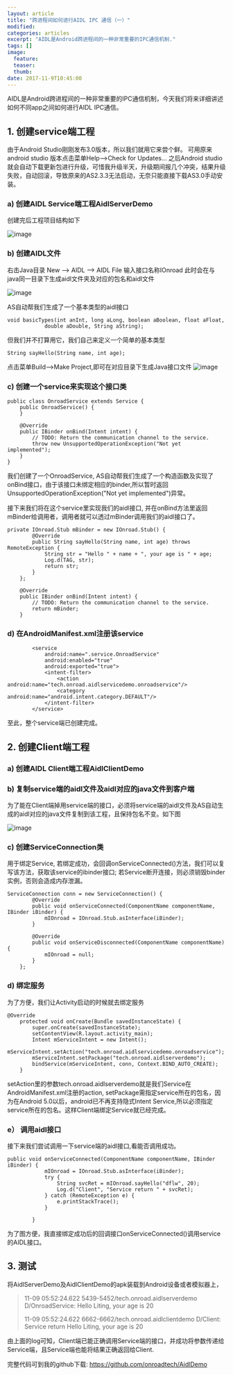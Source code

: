 ```yaml
---
layout: article
title: "跨进程间如何进行AIDL IPC 通信（一）"
modified:
categories: articles
excerpt: "AIDL是Android跨进程间的一种非常重要的IPC通信机制."
tags: []
image:
  feature:
  teaser:
  thumb:
date: 2017-11-9T10:45:00
---
```




AIDL是Android跨进程间的一种非常重要的IPC通信机制，今天我们将来详细讲述如何不同app之间如何进行AIDL IPC通信。

## 1. 创建service端工程

由于Android Studio刚刚发布3.0版本，所以我们就用它来尝个鲜。
可用原来android studio 版本点击菜单Help-->Check for Updates... 之后Android studio就会自动下载更新包进行升级，可惜我升级半天，升级期间报几个冲突，结果升级失败，自动回滚，导致原来的AS2.3.3无法启动，无奈只能直接下载AS3.0手动安装。

### a) 创建AIDL Service端工程AidlServerDemo

创建完后工程项目结构如下

![image](http://www.onroad.tech/images/2017110901.PNG)

### b) 创建AIDL文件

右击Java目录 New --> AIDL --> AIDL File
输入接口名称IOnroad
此时会在与java同一目录下生成aidl文件夹及对应的包名和aidl文件

![image](http://www.onroad.tech/images/2017110902.PNG)

AS自动帮我们生成了一个基本类型的aidl接口

```
void basicTypes(int anInt, long aLong, boolean aBoolean, float aFloat,
            double aDouble, String aString);
```

但我们并不打算用它，我们自己来定义一个简单的基本类型

```
String sayHello(String name, int age);
```

点击菜单Build-->Make Project,即可在对应目录下生成Java接口文件
![image](http://www.onroad.tech/images/2017110903.PNG)

### c) 创建一个service来实现这个接口类

```
public class OnroadService extends Service {
    public OnroadService() {
    }

    @Override
    public IBinder onBind(Intent intent) {
        // TODO: Return the communication channel to the service.
        throw new UnsupportedOperationException("Not yet implemented");
    }
}
```

我们创建了一个OnroadService, AS自动帮我们生成了一个构造函数及实现了onBind接口，由于该接口未绑定相应的binder,所以暂时返回UnsupportedOperationException("Not yet implemented")异常。

接下来我们将在这个service里实现我们的aidl接口, 并在onBind方法里返回mBinder给调用者，调用者就可以透过mBinder调用我们的aidl接口了。

```
private IOnroad.Stub mBinder = new IOnroad.Stub() {
        @Override
        public String sayHello(String name, int age) throws RemoteException {
            String str = "Hello " + name + ", your age is " + age;
            Log.d(TAG, str);
            return str;
        }
    };

    @Override
    public IBinder onBind(Intent intent) {
        // TODO: Return the communication channel to the service.
        return mBinder;
    }
```

### d) 在AndroidManifest.xml注册该service

```
        <service
            android:name=".service.OnroadService"
            android:enabled="true"
            android:exported="true">
            <intent-filter>
                <action android:name="tech.onroad.aidlservicedemo.onroadservice"/>
                <category android:name="android.intent.category.DEFAULT"/>
            </intent-filter>
        </service>
```

至此，整个service端已创建完成。

## 2. 创建Client端工程

### a) 创建AIDL Client端工程AidlClientDemo

### b) 复制service端的aidl文件及aidl对应的java文件到客户端 

为了能在Client端掉用service端的接口，必须将service端的aidl文件及AS自动生成的aidl对应的java文件复制到该工程，且保持包名不变。如下图

![image](http://www.onroad.tech/images/2017110904.PNG)

### c) 创建ServiceConnection类

用于绑定Service, 若绑定成功，会回调onServiceConnected()方法，我们可以复写该方法，获取该service的ibinder接口; 若Service断开连接，则必须销毁binder实例，否则会造成内存泄漏。

```
ServiceConnection conn = new ServiceConnection() {
        @Override
        public void onServiceConnected(ComponentName componentName, IBinder iBinder) {
            mIOnroad = IOnroad.Stub.asInterface(iBinder);
        }

        @Override
        public void onServiceDisconnected(ComponentName componentName) {
            mIOnroad = null;
        }
    };
```

### d) 绑定服务

为了方便，我们让Activity启动的时候就去绑定服务

```
@Override
    protected void onCreate(Bundle savedInstanceState) {
        super.onCreate(savedInstanceState);
        setContentView(R.layout.activity_main);
        Intent mServiceIntent = new Intent();
        mServiceIntent.setAction("tech.onroad.aidlservicedemo.onroadservice");
        mServiceIntent.setPackage("tech.onroad.aidlserverdemo");
        bindService(mServiceIntent, conn, Context.BIND_AUTO_CREATE);
    }
```

setAction里的参数tech.onroad.aidlserverdemo就是我们Service在AndroidManifest.xml注册的action, setPackage需指定service所在的包名，因为在Android 5.0以后，android已不再支持隐式Intent Service,所以必须指定service所在的包名。这样Client端绑定Service就已经完成。

### e） 调用aidl接口

接下来我们尝试调用一下service端的aidl接口,看能否调用成功。

```
public void onServiceConnected(ComponentName componentName, IBinder iBinder) {
            mIOnroad = IOnroad.Stub.asInterface(iBinder);
            try {
                String svcRet = mIOnroad.sayHello("dflw", 20);
                Log.d("Client", "Service return " + svcRet);
            } catch (RemoteException e) {
                e.printStackTrace();
            }

        }
```

为了图方便，我直接绑定成功后的回调接口onServiceConnected()调用service的AIDL接口。

## 3. 测试

将AidlServerDemo及AidlClientDemo的apk装载到Android设备或者模拟器上，

> 11-09 05:52:24.622 5439-5452/tech.onroad.aidlserverdemo D/OnroadService: Hello Liting, your age is 20
>
> 11-09 05:52:24.622 6662-6662/tech.onroad.aidlclientdemo D/Client: Service return Hello Liting, your age is 20

由上面的log可知，Client端已能正确调用Service端的接口，并成功将参数传递给Service端，且Service端也能将结果正确返回给Client.

完整代码可到我的github下载:
<https://github.com/onroadtech/AidlDemo>